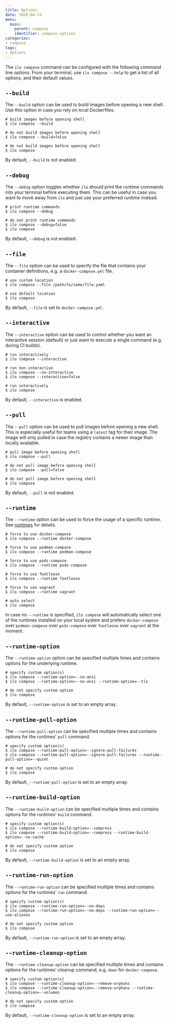 ```yaml
---
title: Options
date: 2020-04-13
menu:
  main:
    parent: compose
    identifier: compose_options
categories:
- compose
tags:
- options
---
```


The `ilo compose` command can be configured with the following command line options. From your terminal, use `ilo compose --help` to get a list of all options, and their default values.

## `--build`

The `--build` option can be used to build images before opening a new shell. Use this option in case you rely on local Dockerfiles.

```shell script
# build images before opening shell
$ ilo compose --build

# do not build images before opening shell
$ ilo compose --build=false

# do not build images before opening shell
$ ilo compose
```

By default, `--build` is not enabled.

## `--debug`

The `--debug` option toggles whether `ilo` should print the runtime commands into your terminal before executing them. This can be useful in case you want to move away from `ilo` and just use your preferred runtime instead.

```shell script
# print runtime commands
$ ilo compose --debug

# do not print runtime commands
$ ilo compose --debug=false
$ ilo compose
```

By default, `--debug` is not enabled.

## `--file`

The `--file` option can be used to specify the file that contains your container definitions, e.g. a `docker-compose.yml` file.

```shell script
# use custom location
$ ilo compose --file /path/to/some/file.yaml

# use default location
$ ilo compose
```

By default, `--file` is set to `docker-compose.yml`.

## `--interactive`

The `--interactive` option can be used to control whether you want an interactive session (default) or just want to execute a single command (e.g. during CI builds).

```shell script
# run interactively
$ ilo compose --interactive

# run non-interactive
$ ilo compose --no-interactive
$ ilo compose --interactive=false

# run interactively
$ ilo compose
```

By default, `--interactive` is enabled.

## `--pull`

The `--pull` option can be used to pull images before opening a new shell. This is especially useful for teams using a `latest` tag for their image. The image will only pulled in case the registry contains a newer image than locally available.

```shell script
# pull image before opening shell
$ ilo compose --pull

# do not pull image before opening shell
$ ilo compose --pull=false

# do not pull image before opening shell
$ ilo compose
```

By default, `--pull` is not enabled.

## `--runtime`

The `--runtime` option can be used to force the usage of a specific runtime. See [runtimes](../runtimes) for details.

```shell script
# force to use docker-compose
$ ilo compose --runtime docker-compose

# force to use podman-compose
$ ilo compose --runtime podman-compose

# force to use pods-compose
$ ilo compose --runtime pods-compose

# force to use footloose
$ ilo compose --runtime footloose

# force to use vagrant
$ ilo compose --runtime vagrant

# auto select
$ ilo compose
```

In case no `--runtime` is specified, `ilo compose` will automatically select one of the runtimes installed on your local system and prefers `docker-compose` over `podman-compose` over `pods-compose` over `footloose` over `vagrant` at the moment.

## `--runtime-option`

The `--runtime-option` option can be specified multiple times and contains options for the underlying runtime.

```shell script
# specify custom option(s)
$ ilo compose --runtime-option=--no-ansi
$ ilo compose --runtime-option=--no-ansi --runtime-option=--tls

# do not specify custom option
$ ilo compose
```

By default, `--runtime-option` is set to an empty array.

## `--runtime-pull-option`

The `--runtime-pull-option` can be specified multiple times and contains options for the runtimes' `pull` command.

```shell script
# specify custom option(s)
$ ilo compose --runtime-pull-option=--ignore-pull-failures
$ ilo compose --runtime-pull-option=--ignore-pull-failures --runtime-pull-option=--quiet

# do not specify custom option
$ ilo compose
```

By default, `--runtime-pull-option` is set to an empty array.

## `--runtime-build-option`

The `--runtime-build-option` can be specified multiple times and contains options for the runtimes' `build` command.

```shell script
# specify custom option(s)
$ ilo compose --runtime-build-option=--compress
$ ilo compose --runtime-build-option=--compress --runtime-build-option=--no-cache

# do not specify custom option
$ ilo compose
```

By default, `--runtime-build-option` is set to an empty array.

## `--runtime-run-option`

The `--runtime-run-option` can be specified multiple times and contains options for the runtimes' `run` command.

```shell script
# specify custom option(s)
$ ilo compose --runtime-run-option=--no-deps
$ ilo compose --runtime-run-option=--no-deps --runtime-run-option=--use-aliases

# do not specify custom option
$ ilo compose
```

By default, `--runtime-run-option` is set to an empty array.

## `--runtime-cleanup-option`

The `--runtime-cleanup-option` can be specified multiple times and contains options for the runtimes' cleanup command, e.g. `down` for `docker-compose`.

```shell script
# specify custom option(s)
$ ilo compose --runtime-cleanup-option=--remove-orphans
$ ilo compose --runtime-cleanup-option=--remove-orphans --runtime-cleanup-option=--volumes

# do not specify custom option
$ ilo compose
```

By default, `--runtime-cleanup-option` is set to an empty array.
